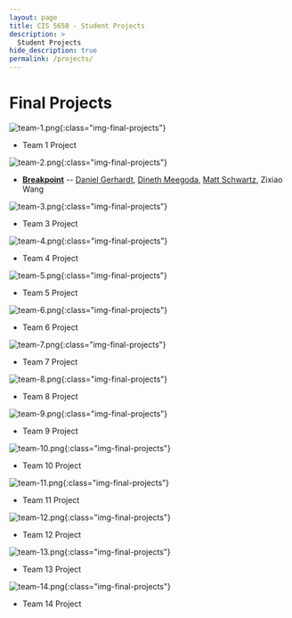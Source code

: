 ```yaml
---
layout: page
title: CIS 5650 - Student Projects
description: >
  Student Projects
hide_description: true
permalink: /projects/
---
```


# Final Projects

<!--
Template:
![team-1.jpg](/assets/images/projects/team-1.jpg){:class="img-final-projects"} (can also use gifs)
* [**Project Title**](project-link) -- [Team Member 1 Name](team-member-1-website), [Team Member 2 Name](team-member-2-website), [Team Member 2 Name](team-member-2-website)
-->

![team-1.png](/assets/images/projects/team-1.png){:class="img-final-projects"}
* Team 1 Project

![team-2.png](../assets/images/projects/team-2.png){:class="img-final-projects"}
* [**Breakpoint**](https://github.com/dgerh/Breakpoint) -- [Daniel Gerhardt](https://www.linkedin.com/in/daniel-gerhardt-bb012722b/), [Dineth Meegoda](https://dinethmeegoda.com/), [Matt Schwartz](https://www.linkedin.com/in/matthew-schwartz-37019016b/), Zixiao Wang

![team-3.png](/assets/images/projects/team-3.png){:class="img-final-projects"}
* Team 3 Project

![team-4.png](/assets/images/projects/team-4.png){:class="img-final-projects"}
* Team 4 Project

![team-5.png](/assets/images/projects/team-5.png){:class="img-final-projects"}
* Team 5 Project

![team-6.png](/assets/images/projects/team-6.png){:class="img-final-projects"}
* Team 6 Project

![team-7.png](/assets/images/projects/team-7.png){:class="img-final-projects"}
* Team 7 Project

![team-8.png](/assets/images/projects/team-8.png){:class="img-final-projects"}
* Team 8 Project

![team-9.png](/assets/images/projects/team-9.png){:class="img-final-projects"}
* Team 9 Project

![team-10.png](/assets/images/projects/team-10.png){:class="img-final-projects"}
* Team 10 Project

![team-11.png](/assets/images/projects/team-11.png){:class="img-final-projects"}
* Team 11 Project

![team-12.png](/assets/images/projects/team-12.png){:class="img-final-projects"}
* Team 12 Project

![team-13.png](/assets/images/projects/team-13.png){:class="img-final-projects"}
* Team 13 Project

![team-14.png](/assets/images/projects/team-14.png){:class="img-final-projects"}
* Team 14 Project
